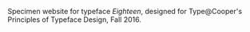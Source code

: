 Specimen website for typeface *Eighteen*, designed for Type@Cooper's Principles of Typeface Design, Fall 2016.
